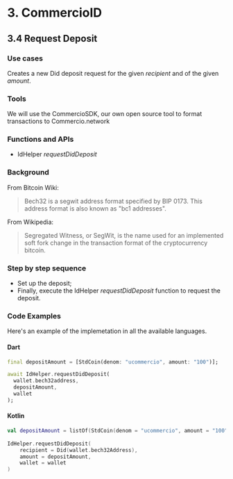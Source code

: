 # 3. CommercioID

## 3.4 Request Deposit

### Use cases
Creates a new Did deposit request for the given _recipient_ and of the given _amount_.

### Tools
We will use the CommercioSDK, our own open source tool to format transactions to Commercio.network

### Functions and APIs
- IdHelper _requestDidDeposit_

###  Background
From Bitcoin Wiki:
> Bech32 is a segwit address format specified by BIP 0173. This address format is also known as "bc1 addresses".

From Wikipedia:
> Segregated Witness, or SegWit, is the name used for an implemented soft fork change in the transaction format of the cryptocurrency bitcoin.

### Step by step sequence
- Set up the deposit;
- Finally, execute the IdHelper _requestDidDeposit_ function to request the deposit.

### Code Examples
Here's an example of the implemetation in all the available languages.

#### Dart
```dart
final depositAmount = [StdCoin(denom: "ucommercio", amount: "100")];

await IdHelper.requestDidDeposit(
  wallet.bech32address, 
  depositAmount, 
  wallet
);
```

#### Kotlin
```kotlin
val depositAmount = listOf(StdCoin(denom = "ucommercio", amount = "100"))
    
IdHelper.requestDidDeposit(
    recipient = Did(wallet.bech32Address),
    amount = depositAmount,
    wallet = wallet
)
```